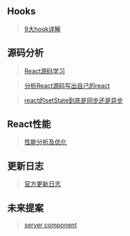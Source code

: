 ## Hooks
> [9大hook详解](https://juejin.cn/post/6895966927500345351)

## 源码分析
> [React源码学习](https://react.iamkasong.com/#%E5%AF%BC%E5%AD%A6%E8%A7%86%E9%A2%91)

> [分析React源码写出自己的react](https://pomb.us/build-your-own-react/)

> [react的setState到底是同步还是异步](https://zhuanlan.zhihu.com/p/158725289)

## React性能
> [性能分析及优化](https://zhuanlan.zhihu.com/p/120748634)

## 更新日志
> [官方更新日志](https://github.com/facebook/react/blob/master/CHANGELOG.md)

## 未来提案
> [server component](https://juejin.cn/post/6921981110083665934#heading-0)